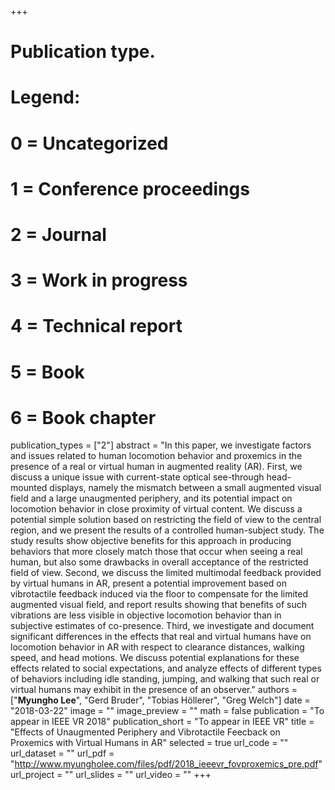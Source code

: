 +++
# Publication type.
# Legend:
# 0 = Uncategorized
# 1 = Conference proceedings
# 2 = Journal
# 3 = Work in progress
# 4 = Technical report
# 5 = Book
# 6 = Book chapter
publication_types = ["2"]
abstract = "In this paper, we investigate factors and issues related to human locomotion behavior and proxemics in the presence of a real or virtual human in augmented reality (AR). First, we discuss a unique issue with current-state optical see-through head-mounted displays, namely the mismatch between a small augmented visual field and a large unaugmented periphery, and its potential impact on locomotion behavior in close proximity of virtual content. We discuss a potential simple solution based on restricting the field of view to the central region, and we present the results of a controlled human-subject study. The study results show objective benefits for this approach in producing behaviors that more closely match those that occur when seeing a real human, but also some drawbacks in overall acceptance of the restricted field of view. Second, we discuss the limited multimodal feedback provided by virtual humans in AR, present a potential improvement based on vibrotactile feedback induced via the floor to compensate for the limited augmented visual field, and report results showing that benefits of such vibrations are less visible in objective locomotion behavior than in subjective estimates of co-presence. Third, we investigate and document significant differences in the effects that real and virtual humans have on locomotion behavior in AR with respect to clearance distances, walking speed, and head motions. We discuss potential explanations for these effects related to social expectations, and analyze effects of different types of behaviors including idle standing, jumping, and walking that such real or virtual humans may exhibit in the presence of an observer."
authors = ["**Myungho Lee**", "Gerd Bruder", "Tobias Höllerer", "Greg Welch"]
date = "2018-03-22"
image = ""
image_preview = ""
math = false
publication = "To appear in IEEE VR 2018"
publication_short = "To appear in IEEE VR"
title = "Effects of Unaugmented Periphery and Vibrotactile Feecback on Proxemics with Virtual Humans in AR"
selected = true
url_code = ""
url_dataset = ""
url_pdf = "http://www.myungholee.com/files/pdf/2018_ieeevr_fovproxemics_pre.pdf"
url_project = ""
url_slides = ""
url_video = ""
+++
